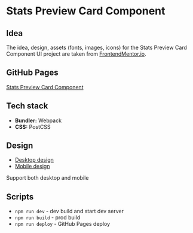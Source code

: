 # Stats Preview Card Component

## Idea

The idea, design, assets (fonts, images, icons) for the Stats Preview Card Component UI project are taken from
[FrontendMentor.io](https://www.frontendmentor.io/challenges/stats-preview-card-component-8JqbgoU62).

## GitHub Pages

[Stats Preview Card Component]()

## Tech stack

* **Bundler:** Webpack
* **CSS:** PostCSS

## Design

* [Desktop design](design/desktop-design.jpg)
* [Mobile design](design/mobile-design.jpg)

Support both desktop and mobile

## Scripts

* `npm run dev` - dev build and start dev server
* `npm run build` - prod build
* `npm run deploy` - GitHub Pages deploy